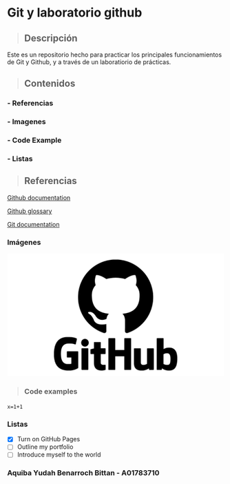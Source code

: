 # Git y laboratorio github

> ## Descripción

Este es un repositorio hecho para practicar los principales funcionamientos de Git y Github, y a través de un laboratiorio de prácticas.

> ## Contenidos
### - Referencias
### - Imagenes
### - Code Example
### - Listas

> ## Referencias
[Github documentation](https://docs.github.com/en)

[Github glossary](https://docs.github.com/en/get-started/learning-about-github/github-glossary)

[Git documentation](https://git-scm.com/doc)

### Imágenes
![GitHub-Logo](/GitHub-Logo.png)

> ### Code examples
```x=1+1```

### Listas 
- [x] Turn on GitHub Pages
- [ ] Outline my portfolio
- [ ] Introduce myself to the world

### Aquiba Yudah Benarroch Bittan - A01783710

